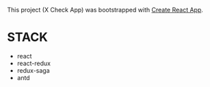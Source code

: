 This project (X Check App) was bootstrapped with [Create React App](https://github.com/facebook/create-react-app).

# STACK

* react
* react-redux
* redux-saga
* antd
